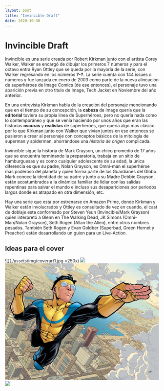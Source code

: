 ```yaml
---
layout: post
title: "Invincible Draft"
date: 2020-10-30
---
```

# Invincible Draft

Invincible es una serie creada por Robert Kirkman junto con el artista Corey Walker, Walker se encargó de dibujar los primeros 7 números y para el octavo entra Ryan Ottley que se queda por la mayoría de la serie, con Walker regresando en los números **?-?**. La serie cuenta con 144 issues o números y fue lanzada en enero de 2003 como parte de la nueva alineación de superhéroes de Image Comics (de ese entonces), el personaje tuvo una aparición previa en otro titulo de Image, Tech Jacket en Noviembre del año anterior.


En una entrevista Kirkman habla de la creación del personaje mencionando que en el tiempo de su concepción, la **cabeza** de Image quería que la **editorial** tuviera su propia linea de Superhéroes, pero no quería nada como lo contemporáneo y que se venía haciendo por unos años que eran las historias **oscuras** y **realistas** de superheroes, que quería algo mas clásico por lo que Kirkman junto con Walker que vivían juntos en ese entonces se pusieron a crear al personaje con conceptos básicos de la mitología de superman y spiderman, ahorrándose una *historia de origen* complicada.

Invincible sigue la historia de Mark Grayson, un chico promedio de 17 años que se encuentra terminando la preparatoria, trabaja en un sitio de hamburguesas y es como cualquier adolescente de su edad, la única diferencia es que su padre, Nolan Grayson, es Omni-man el superhéroe mas poderoso del planeta y quien forma parte de los Guardianes del Globo. Mark conoce la identidad de su padre y junto a su Madre Debbie Grayson, están acostumbrados a la dinámica familiar de lidiar con las salidas repentinas para salvar el mundo e incluso sus desapariciones por periodos largos donde es atrapado en otra dimensión, etc.


Hay una serie que esta por estrenarse en Amazon Prime, donde Kirkman y Walker están involucrados y Ottley es consultado de vez en cuando, el cast de doblaje esta conformado por Steven Yeun (Invincible/Mark Grayson) quien interpretó a Glenn en The Walking Dead, JK Simons (Omni-Man/Nolan Grayson), Seth Rogen (Allan the Alien), entre otros nombres pesados. También Seth Rogen y Evan Goldber (Superbad, Green Hornet y Preacher) están desarrollando un guion para un Live-Action.

## Ideas para el cover

![](./assets/img/coverart1.jpg =250x)
![](./assets/img/coverart2.png)
![](./assets/img/coverart3.jpg)
![](./assets/img/coverart4.jpg)
